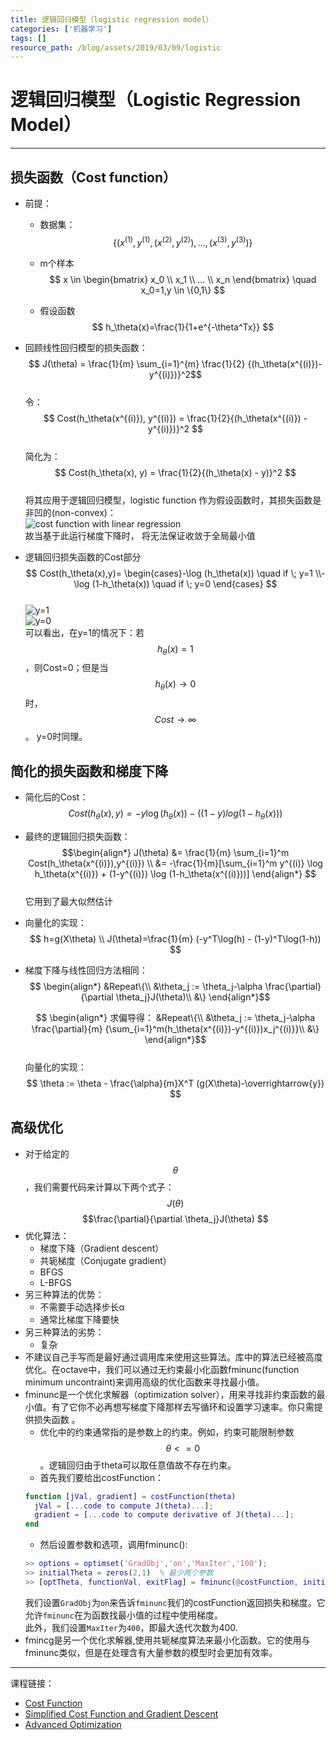 ```yaml
---
title: 逻辑回归模型（logistic regression model）
categories: ['机器学习']
tags: []
resource_path: /blog/assets/2019/03/09/logistic
---
```


<script type="text/javascript" async src="https://cdn.mathjax.org/mathjax/latest/MathJax.js?config=TeX-MML-AM_CHTML"> </script>

逻辑回归模型（Logistic Regression Model）
===

---

损失函数（Cost function）
---

* 前提：
  * 数据集：
    $$ \{ (x^{(1)},y^{(1)}, (x^{(2)},y^{(2)}) ,..., (x^{(3)},y^{(3)}) \}$$

  * m个样本
  $$ x \in
  \begin{bmatrix}
  x_0 \\ x_1 \\ ... \\ x_n
  \end{bmatrix} \quad x_0=1,y \in \{0,1\} $$
  * 假设函数
  $$ h_\theta(x)=\frac{1}{1+e^{-\theta^Tx}} $$

* 回顾线性回归模型的损失函数：  
  $$ J(\theta) = \frac{1}{m} \sum_{i=1}^{m} \frac{1}{2} {(h_\theta(x^{(i)})-y^{(i)})}^2$$  
  令：  
  $$ Cost(h_\theta(x^{(i)}), y^{(i)}) = \frac{1}{2}{(h_\theta(x^{(i)}) - y^{(i)})}^2 $$  
  简化为：  
  $$ Cost(h_\theta(x), y) = \frac{1}{2}{(h_\theta(x) - y)}^2 $$  
  将其应用于逻辑回归模型，logistic function 作为假设函数时，其损失函数是非凹的(non-convex)：    
  ![cost function with linear regression]({{page.resource_path}}/cost_linear.png
   "cost function with linear regression")  
  故当基于此运行梯度下降时， 将无法保证收敛于全局最小值

* 逻辑回归损失函数的Cost部分  
  $$ Cost(h_\theta(x),y)=
  \begin{cases}-\log (h_\theta(x)) \quad if \; y=1 \\- \log (1-h_\theta(x)) \quad if \; y=0
  \end{cases} $$  
  ![y=1]({{page.resource_path}}/y=1.png)  
  ![y=0]({{page.resource_path}}/y=0.png)  
  可以看出，在y=1的情况下：若 $$ h_\theta(x)=1 $$ ，则Cost=0；但是当 $$h_\theta(x) \to 0$$  时，$$ Cost \to \infty $$ 。 y=0时同理。

简化的损失函数和梯度下降
---

* 简化后的Cost：  
  $$ Cost(h_\theta(x), y)=-y\log(h_\theta(x)) - ((1-y)log(1-h_\theta(x))) $$
* 最终的逻辑回归损失函数：  
  $$\begin{align*}
  J(\theta)
  &= \frac{1}{m} \sum_{i=1}^m Cost(h_\theta(x^{(i)}),y^{(i)}) \\
  &= -\frac{1}{m}[\sum_{i=1}^m y^{(i)} \log h_\theta(x^{(i)}) + (1-y^{(i)}) \log (1-h_\theta(x^{(i)}))]
  \end{align*} $$  
  它用到了最大似然估计
* 向量化的实现：
  $$ h=g(X\theta) \\
  J(\theta)=\frac{1}{m} (-y^T\log(h) - (1-y)^T\log(1-h)) $$
* 梯度下降与线性回归方法相同：  
  $$
  \begin{align*}
  &Repeat\{\\
    &\theta_j := \theta_j-\alpha \frac{\partial}{\partial \theta_j}J(\theta)\\
  &\}
  \end{align*}$$

  $$
  \begin{align*}  
  求偏导得：  
  &Repeat\{\\
    &\theta_j := \theta_j-\alpha \frac{\partial}{m}
    {\sum_{i=1}^m(h_\theta(x^{(i)})-y^{(i)})x_j^{(i)}}\\
  &\}
  \end{align*}$$  
  向量化的实现：  
  $$ \theta := \theta - \frac{\alpha}{m}X^T (g(X\theta)-\overrightarrow{y}) $$

高级优化
---

* 对于给定的$$\theta$$，我们需要代码来计算以下两个式子：  
  $$ J(\theta)$$
  $$\frac{\partial}{\partial \theta_j}J(\theta) $$
* 优化算法：
  * 梯度下降（Gradient descent）
  * 共轭梯度（Conjugate gradient）
  * BFGS
  * L-BFGS
* 另三种算法的优势：
  * 不需要手动选择步长α
  * 通常比梯度下降要快
* 另三种算法的劣势：
  * 复杂
* 不建议自己手写而是最好通过调用库来使用这些算法。库中的算法已经被高度优化。在octave中，我们可以通过无约束最小化函数fminunc(function minimum uncontraint)来调用高级的优化函数来寻找最小值。
* fminunc是一个优化求解器（optimization solver），用来寻找非约束函数的最小值。有了它你不必再想写梯度下降那样去写循环和设置学习速率。你只需提供损失函数  。
  * 优化中的约束通常指的是参数上的约束。例如，约束可能限制参数$$\theta <= 0$$。逻辑回归由于theta可以取任意值故不存在约束。
  * 首先我们要给出costFunction：  
  ```MATLAB
  function [jVal, gradient] = costFunction(theta)
    jVal = [...code to compute J(theta)...];
    gradient = [...code to compute derivative of J(theta)...];
  end
  ```  
  * 然后设置参数和选项，调用fminunc():  
  ```MATLAB
  >> options = optimset('GradObj','on','MaxIter','100');
  >> initialTheta = zeros(2,1)  % 最少两个参数
  >> [optTheta, functionVal, exitFlag] = fminunc(@costFunction, initialTheta, options)
  ```  
  我们设置```GradObj```为```on```来告诉```fminunc```我们的costFunction返回损失和梯度。它允许```fminunc```在为函数找最小值的过程中使用梯度。  
  此外，我们设置```MaxIter```为```400```，即最大迭代次数为400.
* fmincg是另一个优化求解器,使用共轭梯度算法来最小化函数。它的使用与fminunc类似，但是在处理含有大量参数的模型时会更加有效率。

- - -
课程链接：  
* [Cost Function](https://www.coursera.org/learn/machine-learning/lecture/1XG8G/cost-function)
* [Simplified Cost Function and Gradient Descent](https://www.coursera.org/learn/machine-learning/lecture/MtEaZ/simplified-cost-function-and-gradient-descent)
* [Advanced Optimization](https://www.coursera.org/learn/machine-learning/lecture/licwf/advanced-optimization)
